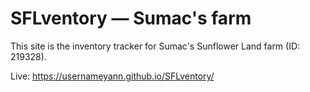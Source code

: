 # SFLventory — Sumac's farm

This site is the inventory tracker for Sumac's Sunflower Land farm (ID: 219328).

Live: https://usernameyann.github.io/SFLventory/